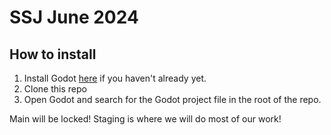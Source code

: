 # SSJ June 2024
 
## How to install
1. Install Godot [here](https://godotengine.org/) if you haven't already yet.
2. Clone this repo
3. Open Godot and search for the Godot project file in the root of the repo.

Main will be locked!
Staging is where we will do most of our work!
